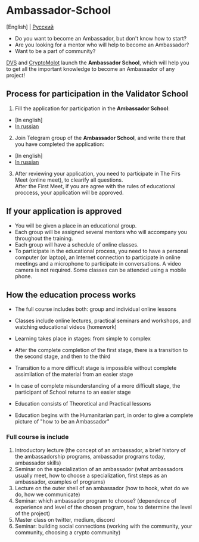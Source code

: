 # Ambassador-School

[English] | [Русский](https://github.com/Distributed-Validators-Synctems/Ambassador-School/blob/master/README_RUS.md) <br />

- Do you want to become an Ambassador, but don't know how to start?
- Are you looking for a mentor who will help to become an Ambassador?
- Want to be a part of community?

[DVS](https://github.com/Distributed-Validators-Synctems/Self-Identity) and [CryptoMolot](https://t.me/molotcrypto) launch the **Ambassador School**, which will help you to get all the important knowledge to become an Ambassador of any project! <br />

## Process for participation in the Validator School

1. Fill the application for participation in the **Ambassador School**:
- [In english]
- [In russian]()

2. Join Telegram group of the **Ambassador School**, and write there that you have completed the application:
- [In english]
- [In russian]()

3. After reviewing your application, you need to participate in The Firs Meet (online meet), to clearify all questions. <br />
After the First Meet, if you are agree with the rules of educational proccess, your application will be approved. <br />

## If your application is approved

- You will be given a place in an educational group.
- Each group will be assigned several mentors who will accompany you throughout the training.
- Each group will have a schedule of online classes.
- To participate in the educational process, you need to have a personal computer (or laptop), an Internet connection to participate in online meetings and a microphone to participate in conversations. A video camera is not required. Some classes can be attended using a mobile phone.

## How the education process works

- The full course includes both: group and individual online lessons
- Classes include online lectures, practical seminars and workshops, and watching educational videos (homework)
- Learning takes place in stages: from simple to complex
- After the complete completion of the first stage, there is a transition to the second stage, and then to the third
- Transition to a more difficult stage is impossible without complete assimilation of the material from an easier stage
- In case of complete misunderstanding of a more difficult stage, the participant of School returns to an easier stage

- Education consists of Theoretical and Practical lessons
- Education begins with the Humanitarian part, in order to give a complete picture of "how to be an Ambassador"

### Full course is include

1. Introductory lecture (the concept of an ambassador, a brief history of the ambassadorship programs, ambassador programs today, ambassador skills)
2. Seminar on the specialization of an ambassador (what ambassadors usually meet, how to choose a specialization, first steps as an ambassador, examples of programs)
3. Lecture on the outer shell of an ambassador (how to hook, what do we do, how we communicate)
4. Seminar: which ambassador program to choose? (dependence of experience and level of the chosen program, how to determine the level of the project)
5. Master class on twitter, medium, discord
6. Seminar: building social connections (working with the community, your community, choosing a crypto community)
